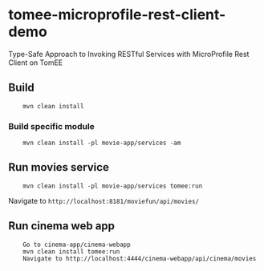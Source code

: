 # tomee-microprofile-rest-client-demo
Type-Safe Approach to Invoking RESTful Services with MicroProfile Rest Client on TomEE

## Build
        mvn clean install 

        
### Build specific module
        mvn clean install -pl movie-app/services -am

       
## Run movies service
        mvn clean install -pl movie-app/services tomee:run
Navigate to `http://localhost:8181/moviefun/api/movies/`

## Run cinema web app
        Go to cinema-app/cinema-webapp
        mvn clean install tomee:run
        Navigate to http://localhost:4444/cinema-webapp/api/cinema/movies
        

